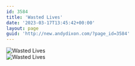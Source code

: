 ```yaml
---
id: 3584
title: 'Wasted Lives'
date: '2023-03-17T13:45:42+00:00'
layout: page
guid: 'http://new.andydixon.com/?page_id=3584'
---
```


![Wasted Lives](https://i0.wp.com/assets.g8x2.ldn.idrivee2-23.com/posters/Wasted%20Lives%2001.jpg?w=1200&ssl=1 "Wasted Lives")  
![Wasted Lives](https://i0.wp.com/assets.g8x2.ldn.idrivee2-23.com/posters/Wasted%20Lives%2002.jpg?w=1200&ssl=1 "Wasted Lives")